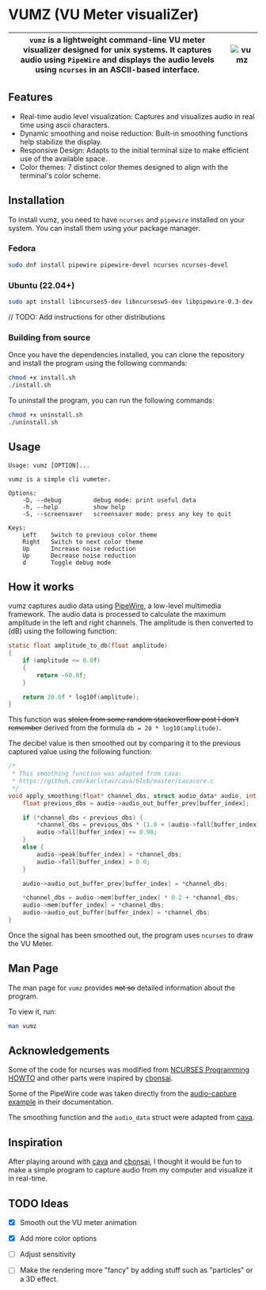 # VUMZ (VU Meter visualiZer)

| <code>vumz</code> is a lightweight command-line VU meter visualizer designed for unix systems. It captures audio using <code>PipeWire</code> and displays the audio levels using <code>ncurses</code> in an ASCII-based interface. | ![vumz](doc/vumz.gif "vumz") |
|---|---|


## Features
- Real-time audio level visualization: Captures and visualizes audio in real time using ascii characters.
- Dynamic smoothing and noise reduction: Built-in smoothing functions help stabilize the display.
- Responsive Design: Adapts to the initial terminal size to make efficient use of the available space. 
- Color themes: 7 distinct color themes designed to align with the terminal's color scheme.

## Installation

To install vumz, you need to have `ncurses` and `pipewire` installed on your system. You can install them using your package manager.

### Fedora
```bash
sudo dnf install pipewire pipewire-devel ncurses ncurses-devel
```

### Ubuntu (22.04+)
```bash
sudo apt install libncurses5-dev libncursesw5-dev libpipewire-0.3-dev
```

// TODO: Add instructions for other distributions

### Building from source

Once you have the dependencies installed, you can clone the repository and install the program using the following commands:

```bash
chmod +x install.sh
./install.sh
```

To uninstall the program, you can run the following commands:

```bash
chmod +x uninstall.sh
./uninstall.sh
```

## Usage

```
Usage: vumz [OPTION]...

vumz is a simple cli vumeter.

Options:
    -D, --debug         debug mode: print useful data
    -h, --help          show help
    -S, --screensaver   screensaver mode: press any key to quit

Keys:
    Left    Switch to previous color theme
    Right   Switch to next color theme
    Up      Increase noise reduction
    Up      Decrease noise reduction
    d       Toggle debug mode
```
## How it works

vumz captures audio data using [PipeWire](https://pipewire.org/), a low-level multimedia framework. The audio data is processed to calculate the maximum amplitude in the left and right channels. The amplitude is then converted to (dB) using the following function:

```c
static float amplitude_to_db(float amplitude)
{
    if (amplitude <= 0.0f)
    {
        return -60.0f;
    }

    return 20.0f * log10f(amplitude);
}
```

This function was ~~stolen from some random stackoverflow post I don't remember~~ derived from the formula `db = 20 * log10(amplitude)`.


The decibel value is then smoothed out by comparing it to the previous captured value using the following function:

```c
/*
 * This smoothing function was adapted from cava:
 * https://github.com/karlstav/cava/blob/master/cavacore.c
 */
void apply_smoothing(float* channel_dbs, struct audio_data* audio, int buffer_index) {
    float previous_dbs = audio->audio_out_buffer_prev[buffer_index];

    if (*channel_dbs < previous_dbs) {
        *channel_dbs = previous_dbs * (1.0 + (audio->fall[buffer_index] * audio->fall[buffer_index] * 0.03));
        audio->fall[buffer_index] += 0.98;
    }
    else {
        audio->peak[buffer_index] = *channel_dbs;
        audio->fall[buffer_index] = 0.0;
    }

    audio->audio_out_buffer_prev[buffer_index] = *channel_dbs;

    *channel_dbs = audio->mem[buffer_index] * 0.2 + *channel_dbs;
    audio->mem[buffer_index] = *channel_dbs;
    audio->audio_out_buffer[buffer_index] = *channel_dbs;
}
```

Once the signal has been smoothed out, the program uses `ncurses` to draw the VU Meter.

## Man Page

The man page for `vumz` provides ~~not so~~ detailed information about the program.

To view it, run:

```bash
man vumz
```

## Acknowledgements

Some of the code for ncurses was modified from [NCURSES Programming HOWTO](https://tldp.org/HOWTO/NCURSES-Programming-HOWTO/index.html) and other parts were inspired by [cbonsai](https://gitlab.com/jallbrit/cbonsai).

Some of the PipeWire code was taken directly from the [audio-capture example](https://docs.pipewire.org/audio-capture_8c-example.html#a9) in their documentation.

The smoothing function and the `audio_data` struct were adapted from [cava](https://github.com/karlstav/cava).

## Inspiration

After playing around with [cava](https://github.com/karlstav/cava) and [cbonsai](https://gitlab.com/jallbrit/cbonsai), I thought it would be fun to make a simple program to capture audio from my computer and visualize it in real-time.

## TODO Ideas

- [x] Smooth out the VU meter animation
- [x] Add more color options
- [ ] Adjust sensitivity
- [ ] Make the rendering more "fancy" by adding stuff such as "particles" or a 3D effect.

